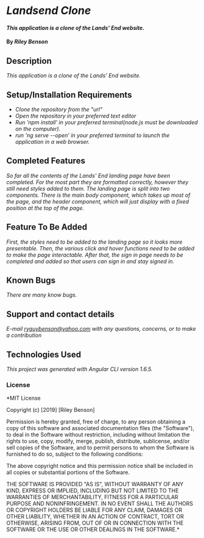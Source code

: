 # _Landsend Clone_

####  _This application is a clone of the Lands' End website._

#### By _**Riley Benson**_

## Description

_This application is a clone of the Lands' End website._

## Setup/Installation Requirements

* _Clone the repository from the "url"_
* _Open the repository in your preferred text editor_
* _Run 'npm install' in your preferred terminal(node.js must be downloaded on the computer)._
* _run 'ng serve --open' in your preferred terminal to launch the application in a web browser._

## Completed Features

_So far all the contents of the Lands' End landing page have been completed. For the most part they are formatted correctly, however they still need styles added to them. The landing page is split into two components. There is the main body component, which takes up most of the page, and the header component, which will just display with a fixed position at the top of the page._

## Feature To Be Added

_First, the styles need to be added to the landing page so it looks more presentable. Then, the various click and hover functions need to be added to make the page interactable. After that, the sign in page needs to be completed and added so that users can sign in and stay signed in._

## Known Bugs

_There are many know bugs._

## Support and contact details

_E-mail ryguybenson@yahoo.com with any questions, concerns, or to make a contribution_

## Technologies Used

_This project was generated with Angular CLI version 1.6.5._

### License

*MIT License

Copyright (c) [2019] [Riley Benson]

Permission is hereby granted, free of charge, to any person obtaining a copy of this software and associated documentation files (the "Software"), to deal in the Software without restriction, including without limitation the rights to use, copy, modify, merge, publish, distribute, sublicense, and/or sell copies of the Software, and to permit persons to whom the Software is furnished to do so, subject to the following conditions:

The above copyright notice and this permission notice shall be included in all copies or substantial portions of the Software.

THE SOFTWARE IS PROVIDED "AS IS", WITHOUT WARRANTY OF ANY KIND, EXPRESS OR IMPLIED, INCLUDING BUT NOT LIMITED TO THE WARRANTIES OF MERCHANTABILITY, FITNESS FOR A PARTICULAR PURPOSE AND NONINFRINGEMENT. IN NO EVENT SHALL THE AUTHORS OR COPYRIGHT HOLDERS BE LIABLE FOR ANY CLAIM, DAMAGES OR OTHER LIABILITY, WHETHER IN AN ACTION OF CONTRACT, TORT OR OTHERWISE, ARISING FROM, OUT OF OR IN CONNECTION WITH THE SOFTWARE OR THE USE OR OTHER DEALINGS IN THE SOFTWARE.*
